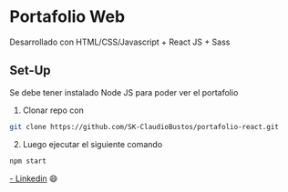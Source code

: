 # Portafolio Web 

Desarrollado con HTML/CSS/Javascript + React JS + Sass

## Set-Up
Se debe tener instalado Node JS para poder ver el portafolio

1. Clonar repo con 
```bash
git clone https://github.com/SK-ClaudioBustos/portafolio-react.git
```
2. Luego ejecutar el siguiente comando 
```bash
npm start
```

[- Linkedin](https://www.linkedin.com/in/claudio-bustos-239a7a216/ "enlace a mi cuenta de linkedin") :smile: